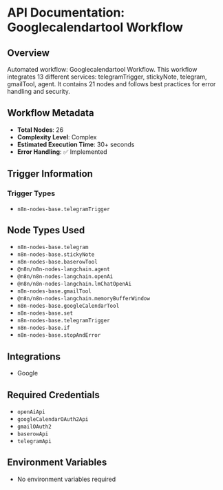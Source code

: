 # API Documentation: Googlecalendartool Workflow

## Overview
Automated workflow: Googlecalendartool Workflow. This workflow integrates 13 different services: telegramTrigger, stickyNote, telegram, gmailTool, agent. It contains 21 nodes and follows best practices for error handling and security.

## Workflow Metadata
- **Total Nodes**: 26
- **Complexity Level**: Complex
- **Estimated Execution Time**: 30+ seconds
- **Error Handling**: ✅ Implemented

## Trigger Information
### Trigger Types
- `n8n-nodes-base.telegramTrigger`

## Node Types Used
- `n8n-nodes-base.telegram`
- `n8n-nodes-base.stickyNote`
- `n8n-nodes-base.baserowTool`
- `@n8n/n8n-nodes-langchain.agent`
- `@n8n/n8n-nodes-langchain.openAi`
- `@n8n/n8n-nodes-langchain.lmChatOpenAi`
- `n8n-nodes-base.gmailTool`
- `@n8n/n8n-nodes-langchain.memoryBufferWindow`
- `n8n-nodes-base.googleCalendarTool`
- `n8n-nodes-base.set`
- `n8n-nodes-base.telegramTrigger`
- `n8n-nodes-base.if`
- `n8n-nodes-base.stopAndError`

## Integrations
- Google

## Required Credentials
- `openAiApi`
- `googleCalendarOAuth2Api`
- `gmailOAuth2`
- `baserowApi`
- `telegramApi`

## Environment Variables
- No environment variables required
